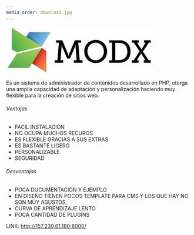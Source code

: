 ```yaml
---
media_order: download.jpg
---
```


![](download.jpg)


Es un sistema de administrador de contenidos desarrollado en PHP, otorga una amplia capacidad de adaptación y personalización haciendo muy flexible para la creación de sitios web.

###### Ventajas

* FACIL INSTALACION
* NO OCUPA MUCHOS RECUROS
* ES FLEXIBLE GRACIAS A SUS EXTRAS
* ES BASTANTE LIGERO
* PERSONALIZABLE
* SEGURIDAD

###### Desventajas

* POCA DUCUMENTACION Y EJEMPLO
* EN DISEÑO TIENEN POCOS TEMPLATE PARA CMS Y LOS QUE HAY NO SON  MUY AGUSTOS.
* CURVA DE APRENDIZAJE LENTO
* POCA CANTIDAD DE PLUGINS


LINK: http://157.230.61.180:8000/

